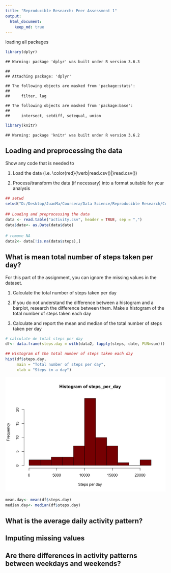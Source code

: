 ```yaml
---
title: "Reproducible Research: Peer Assessment 1"
output: 
  html_document:
    keep_md: true
---
```


loading all packages


```r
library(dplyr)
```

```
## Warning: package 'dplyr' was built under R version 3.6.3
```

```
## 
## Attaching package: 'dplyr'
```

```
## The following objects are masked from 'package:stats':
## 
##     filter, lag
```

```
## The following objects are masked from 'package:base':
## 
##     intersect, setdiff, setequal, union
```

```r
library(knitr)
```

```
## Warning: package 'knitr' was built under R version 3.6.2
```

## Loading and preprocessing the data

Show any code that is needed to

1. Load the data (i.e. \color{red}{\verb|read.csv()|}read.csv())

2. Process/transform the data (if necessary) into a format suitable for your analysis


```r
## setwd
setwd("D:/Desktop/JuanMa/Coursera/Data Science/Reproducible Research/Course Project 1")

## Loading and preprocessing the data
data <- read.table("activity.csv", header = TRUE, sep = ",")
data$date<- as.Date(data$date)

# remove NA
data2<- data[!is.na(data$steps),]
```

## What is mean total number of steps taken per day?
For this part of the assignment, you can ignore the missing values in the dataset.

1. Calculate the total number of steps taken per day

2. If you do not understand the difference between a histogram and a barplot, research the difference between them. Make a histogram of the total number of steps taken each day

3. Calculate and report the mean and median of the total number of steps taken per day


```r
# calculate de total steps per day
df<- data.frame(steps.day = with(data2, tapply(steps, date, FUN=sum)))
```


```r
## Histogram of the total number of steps taken each day
hist(df$steps.day, 
     main = "Total number of steps per day", 
     xlab = "Steps in a day")
```

![](PA1_template_files/figure-html/unnamed-chunk-4-1.png)<!-- -->


```r
mean.day<- mean(df$steps.day)
median.day<- median(df$steps.day)
```

## What is the average daily activity pattern?




## Imputing missing values



## Are there differences in activity patterns between weekdays and weekends?

